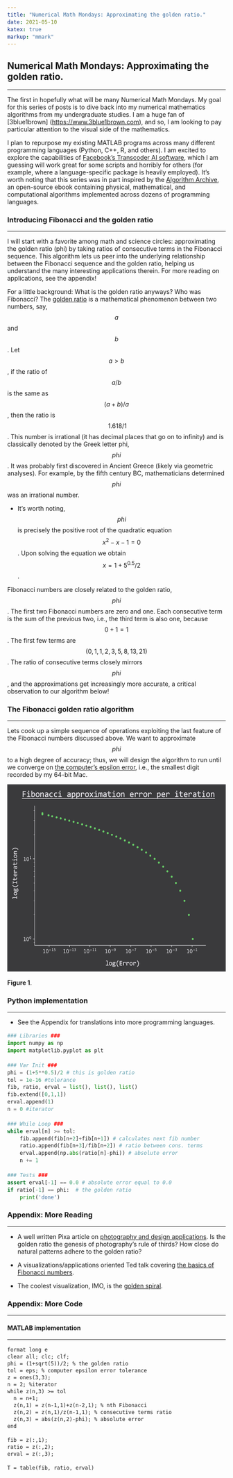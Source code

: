 ```yaml
---
title: "Numerical Math Mondays: Approximating the golden ratio."
date: 2021-05-10
katex: true
markup: "mmark"
---
```


## Numerical Math Mondays: Approximating the golden ratio.
---

The first in hopefully what will be many Numerical Math Mondays. My goal for this series of posts is to dive back into my
numerical mathematics algorithms from my undergraduate studies. I am a huge fan of [3blue1brown] (https://www.3blue1brown.com),
and so, I am looking to pay particular attention to the visual side of the mathematics.

I plan to repurpose my existing MATLAB programs across many different programming languages (Python, C++, R, and others). I am
excited to explore the capabilities of [Facebook’s Transcoder AI software](
https://ai.facebook.com/blog/deep-learning-to-translate-between-programming-languages/), which I am guessing will work great for
some scripts and horribly for others (for example, where a language-specific package is heavily employed). It’s worth noting
that this series was in part inspired by the [Algorithm Archive](https://www.algorithm-archive.org), an open-source ebook
containing physical, mathematical, and computational algorithms implemented across dozens of programming languages.


### Introducing Fibonacci and the golden ratio
---

I will start with a favorite among math and science circles: approximating the golden ratio (phi) by taking ratios of
consecutive terms in the Fibonacci sequence. This algorithm lets us peer into the underlying relationship between the
Fibonacci sequence and the golden ratio, helping us understand the many interesting applications therein. For more
reading on applications, see the appendix!

For a little background: What is the golden ratio anyways? Who was Fibonacci? The [golden ratio](https://www.google.com/url?sa=t&rct=j&q=&esrc=s&source=web&cd=&ved=2ahUKEwjVsumck77wAhVFLX0KHdj1Di0QFjAJegQIAxAD&url=https%3A%2F%2Fen.wikipedia.org%2Fwiki%2FGolden_ratio&usg=AOvVaw2xWnjTV-SdFz2WkhAdaL-s) is a mathematical phenomenon between two numbers, say, $$a$$ and $$b$$. Let $$a > b$$,
if the ratio of $$a/b$$ is the same as $${(a+b)}/a$$, then the ratio is $${~1.618}/1$$. This number is irrational (it
has decimal places that go on to infinity) and is classically denoted by the Greek  letter phi, $$phi$$. It was probably
first discovered in Ancient Greece (likely via geometric analyses). For example, by the fifth century BC, mathematicians
determined $$phi$$ was an irrational number.

* It’s worth noting, $$phi$$ is precisely the positive root of the quadratic equation $$x^2 - x - 1 = 0$$. Upon solving the equation we obtain $$x = {1 + 5^{0.5}}/2$$. 

Fibonacci numbers are closely related to the golden ratio, $$phi$$. The first two Fibonacci numbers are zero and one. Each consecutive term is the sum of the previous two, i.e., the third term is also one, because $$0+1=1$$. The first few terms are $$(0, 1, 1, 2, 3, 5, 8, 13, 21)$$. The ratio of consecutive terms closely mirrors $$phi$$, and the approximations get increasingly more accurate, a critical observation to our algorithm below!

### The Fibonacci golden ratio algorithm
---

Lets cook up a simple sequence of operations exploiting the last feature of the Fibonacci numbers discussed above. We want to approximate $$phi$$ to a high degree of accuracy; thus, we will design the algorithm to run until we converge on [the computer’s epsilon error](https://en.wikipedia.org/wiki/Machine_epsilon), i.e., the smallest digit recorded by my 64-bit Mac.

<p align="center"> <img src="/posts/fib-errors.png"/ width = "550" height = "431"> </p>

**Figure 1**.

### Python implementation
---

* See the Appendix for translations into more programming languages.

```python
### Libraries ###
import numpy as np
import matplotlib.pyplot as plt

### Var Init ###
phi = (1+5**0.5)/2 # this is golden ratio
tol = 1e-16 #tolerance
fib, ratio, erval = list(), list(), list()
fib.extend([0,1,1])
erval.append(1)
n = 0 #iterator

### While Loop ###
while erval[n] >= tol:
    fib.append(fib[n+2]+fib[n+1]) # calculates next fib number
    ratio.append(fib[n+3]/fib[n+2]) # ratio between cons. terms
    erval.append(np.abs(ratio[n]-phi)) # absolute error
    n += 1

### Tests ###
assert erval[-1] == 0.0 # absolute error equal to 0.0
if ratio[-1] == phi:  # the golden ratio
    print('done')
```

### Appendix: More Reading
---

* A well written Pixa article on [photography and design applications](https://www.pixpa.com/blog/golden-ratio). Is the golden ratio the genesis of photography’s rule of thirds? How close do natural patterns adhere to the golden ratio?

* A visualizations/applications oriented Ted talk covering [the basics of Fibonacci numbers](https://www.google.com/url?sa=t&rct=j&q=&esrc=s&source=web&cd=&ved=2ahUKEwjoi6TiiL7wAhUzFTQIHb2TAdgQtwIwA3oECAQQAw&url=https%3A%2F%2Fwww.youtube.com%2Fwatch%3Fv%3DSjSHVDfXHQ4&usg=AOvVaw2LofPkoDFw8s3EFUlOPdbe).

* The coolest visualization, IMO, is the [golden spiral](https://mathworld.wolfram.com/GoldenSpiral.html).


### Appendix: More Code
---

#### MATLAB implementation
---

```
format long e
clear all; clc; clf;
phi = (1+sqrt(5))/2; % the golden ratio
tol = eps; % computer epsilon error tolerance
z = ones(3,3);  
n = 2; %iterator
while z(n,3) >= tol
  n = n+1; 
  z(n,1) = z(n-1,1)+z(n-2,1); % nth Fibonacci
  z(n,2) = z(n,1)/z(n-1,1); % consecutive terms ratio
  z(n,3) = abs(z(n,2)-phi); % absolute error
end

fib = z(:,1);
ratio = z(:,2);
erval = z(:,3);

T = table(fib, ratio, erval)
```
